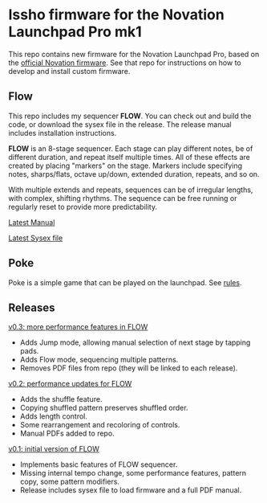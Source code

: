 
# Issho firmware for the Novation Launchpad Pro mk1

This repo contains new firmware for the Novation Launchpad Pro, based on the 
[official Novation firmware](https://github.com/dvhdr/launchpad-pro). See that repo
for instructions on how to develop and install custom firmware.


## Flow

This repo includes my sequencer **FLOW**. You can check out and build the code, or
download the sysex file in the release. The release manual includes installation instructions.

**FLOW** is an 8-stage sequencer. Each stage can play different notes, be of different duration, and repeat itself multiple times. All of these effects are created by placing "markers" on the stage. Markers include specifying notes, sharps/flats, octave up/down, extended duration, repeats, and so on.

With multiple extends and repeats, sequences can be of irregular lengths, with complex, shifting rhythms. The sequence can be free running or regularly reset to provide more predictability.

[Latest Manual](https://github.com/perkowitz/issho-launchpad-firmware/releases/download/v0.3/FLOW.Manual.v0.3.pdf)

[Latest Sysex file](https://github.com/perkowitz/issho-launchpad-firmware/releases/download/v0.3/issho_launchpad_flow.syx)


## Poke

Poke is a simple game that can be played on the launchpad. See [rules](Poke.md).


## Releases

[v0.3: more performance features in FLOW](https://github.com/perkowitz/issho-launchpad-firmware/releases/tag/v0.3)
- Adds Jump mode, allowing manual selection of next stage by tapping pads.
- Adds Flow mode, sequencing multiple patterns.
- Removes PDF files from repo (they will be linked to each release).

[v0.2: performance updates for FLOW](https://github.com/perkowitz/issho-launchpad-firmware/releases/tag/v0.2)
- Adds the shuffle feature.
- Copying shuffled pattern preserves shuffled order.
- Adds length control.
- Some rearrangement and recoloring of controls.
- Manual PDFs added to repo.

[v0.1: initial version of FLOW](https://github.com/perkowitz/issho-launchpad-firmware/releases/tag/v0.1)
- Implements basic features of FLOW sequencer.
- Missing internal tempo change, some performance features, pattern copy, some pattern modifiers.
- Release includes sysex file to load firmware and a full PDF manual.

